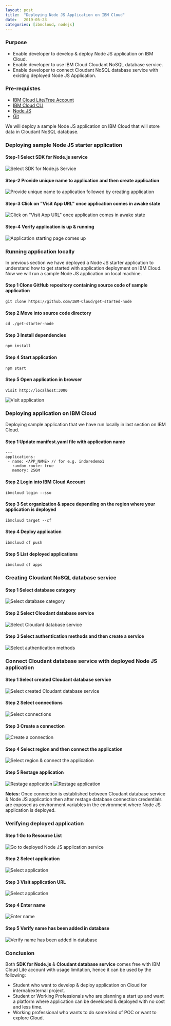```yaml
---
layout: post
title:  "Deploying Node JS Application on IBM Cloud"
date:   2019-05-23
categories: [ibmcloud, nodejs]
---
```


### Purpose

- Enable developer to develop & deploy Node JS application on IBM Cloud.
- Enable developer to use IBM Cloud Cloudant NoSQL database service.
- Enable developer to connect Cloudant NoSQL database service with existing deployed Node JS Application.

### Pre-requistes

- [IBM Cloud Lite/Free Account](https://cloud.ibm.com/registration)
- [IBM Cloud CLI](https://cloud.ibm.com/docs/cli/index.html)
- [Node JS](https://nodejs.org/en/download/current/)
- [Git](https://git-scm.com/book/en/v2/Getting-Started-Installing-Git)

We will deploy a sample Node JS application on IBM Cloud that will store data in Cloudant NoSQL database.

### Deploying sample Node JS starter application

#### Step-1 Select SDK for Node.js service
![Select SDK for Node.js Service](../static/img/_posts/deploying_nodejs_app_on_ibmcloud/step_1_1.jpg)

#### Step-2 Provide unique name to application and then create application
![Provide unique name to application followed by creating application](../static/img/_posts/deploying_nodejs_app_on_ibmcloud/step_1_2.jpg)

#### Step-3 Click on "Visit App URL" once application comes in awake state
![Click on "Visit App URL" once application comes in awake state](../static/img/_posts/deploying_nodejs_app_on_ibmcloud/step_1_3.jpg)

#### Step-4 Verify application is up & running
![Application starting page comes up](../static/img/_posts/deploying_nodejs_app_on_ibmcloud/step_1_4.jpg)


### Running application locally

In previous section we have deployed a Node JS starter application to understand how to get started with application deployment on IBM Cloud. Now we will run a sample Node JS application on local machine.

#### Step 1 Clone GitHub repository containing source code of sample application

```
git clone https://github.com/IBM-Cloud/get-started-node
```

#### Step 2 Move into source code directory

```
cd ./get-starter-node
```

#### Step 3 Install dependencies

```
npm install
```

#### Step 4 Start application

```
npm start
```

#### Step 5 Open application in browser

```
Visit http://localhost:3000
```
![Visit application](../static/img/_posts/deploying_nodejs_app_on_ibmcloud/step_1_5.jpg)

### Deploying application on IBM Cloud
Deploying sample application that we have run locally in last section on IBM Cloud.

#### Step 1 Update manifest.yaml file with application name

```
---
applications:
 - name: <APP_NAME> // for e.g. indoredemo1   
   random-route: true
   memory: 256M
```

#### Step 2 Login into IBM Cloud Account

```
ibmcloud login --sso
```

#### Step 3 Set organization & space depending on the region where your application is deployed

```
ibmcloud target --cf
```

#### Step 4 Deploy application

```
ibmcloud cf push
```

#### Step 5 List deployed applications

```
ibmcloud cf apps
```

### Creating Cloudant NoSQL database service

#### Step 1 Select database category
![Select database category](../static/img/_posts/deploying_nodejs_app_on_ibmcloud/step_2_1.jpg)

#### Step 2 Select Cloudant database service
![Select Cloudant database service](../static/img/_posts/deploying_nodejs_app_on_ibmcloud/step_2_2.jpg)

#### Step 3 Select authentication methods and then create a service
![Select authentication methods](../static/img/_posts/deploying_nodejs_app_on_ibmcloud/step_2_3.jpg)

### Connect Cloudant database service with deployed Node JS application

#### Step 1 Select created Cloudant database service
![Select created Cloudant database service](../static/img/_posts/deploying_nodejs_app_on_ibmcloud/step_2_4.jpg)

#### Step 2 Select connections
![Select connections](../static/img/_posts/deploying_nodejs_app_on_ibmcloud/step_2_5.jpg)

#### Step 3 Create a connection
![Create a connection](../static/img/_posts/deploying_nodejs_app_on_ibmcloud/step_2_6.jpg)

#### Step 4 Select region and then connect the application
![Select region & connect the application](../static/img/_posts/deploying_nodejs_app_on_ibmcloud/step_2_7.jpg)

#### Step 5 Restage application
![Restage application](../static/img/_posts/deploying_nodejs_app_on_ibmcloud/step_2_8.jpg)
![Restage application](../static/img/_posts/deploying_nodejs_app_on_ibmcloud/step_2_9.jpg)

**Notes:**
Once connection is established between Cloudant database service & Node JS application then after restage database connection credentials are exposed as environment variables in the environment where Node JS application is deployed.

### Verifying deployed application

#### Step 1 Go to Resource List
![Go to deployed Node JS application service](../static/img/_posts/deploying_nodejs_app_on_ibmcloud/step_2_10.jpg)

#### Step 2 Select application
![Select application](../static/img/_posts/deploying_nodejs_app_on_ibmcloud/step_2_11.jpg)

#### Step 3 Visit application URL
![Select application](../static/img/_posts/deploying_nodejs_app_on_ibmcloud/step_2_12.jpg)

#### Step 4 Enter name
![Enter name](../static/img/_posts/deploying_nodejs_app_on_ibmcloud/step_2_13.jpg)

#### Step 5 Verify name has been added in database
![Verify name has been added in database](../static/img/_posts/deploying_nodejs_app_on_ibmcloud/step_2_14.jpg)

### Conclusion

Both **SDK for Node.js** & **Cloudant database service** comes free with IBM Cloud Lite account with usage limitation, hence it can be used by the following:

- Student who want to develop & deploy application on Cloud for internal/external project.
- Student or Working Professionals who are planning a start up and want a platform where application can be developed & deployed with no cost and less time.
- Working professional who wants to do some kind of POC or want to explore Cloud.
